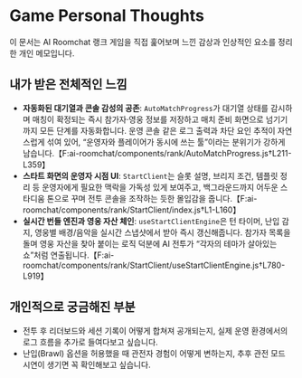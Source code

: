 # Game Personal Thoughts

이 문서는 AI Roomchat 랭크 게임을 직접 훑어보며 느낀 감상과 인상적인 요소를 정리한 개인 메모입니다.

## 내가 받은 전체적인 느낌
- **자동화된 대기열과 콘솔 감성의 공존**: `AutoMatchProgress`가 대기열 상태를 감시하며 매칭이 확정되는 즉시 참가자·영웅 정보를 저장하고 매치 준비 화면으로 넘기기까지 모든 단계를 자동화합니다. 운영 콘솔 같은 로그 출력과 차단 요인 추적이 자연스럽게 섞여 있어, “운영자와 플레이어가 동시에 쓰는 툴”이라는 분위기가 강하게 남습니다.【F:ai-roomchat/components/rank/AutoMatchProgress.js†L211-L359】
- **스타트 화면의 운영자 시점 UI**: `StartClient`는 슬롯 설명, 브리지 조건, 템플릿 정리 등 운영자에게 필요한 맥락을 가독성 있게 보여주고, 백그라운드까지 어두운 스타디움 톤으로 꾸며 전투 콘솔을 조작하는 듯한 몰입감을 줍니다.【F:ai-roomchat/components/rank/StartClient/index.js†L1-L160】
- **실시간 번들 엔진과 영웅 자산 체인**: `useStartClientEngine`은 턴 타이머, 난입 감지, 영웅별 배경/음악을 실시간 스냅샷에서 받아 즉시 갱신해줍니다. 참가자 목록을 돌며 영웅 자산을 찾아 붙이는 로직 덕분에 AI 전투가 “각자의 테마가 살아있는 쇼”처럼 연출됩니다.【F:ai-roomchat/components/rank/StartClient/useStartClientEngine.js†L780-L919】

## 개인적으로 궁금해진 부분
- 전투 후 리더보드와 세션 기록이 어떻게 합쳐져 공개되는지, 실제 운영 환경에서의 로그 흐름을 추가로 들여다보고 싶습니다.
- 난입(Brawl) 옵션을 허용했을 때 관전자 경험이 어떻게 변하는지, 추후 관전 모드 시연이 생기면 꼭 확인해보고 싶습니다.

